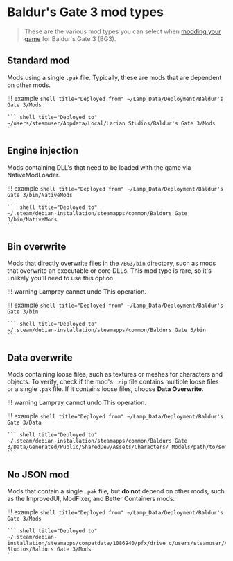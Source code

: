 # Baldur's Gate 3 mod types

> These are the various mod types you can select when [modding your game](../modding-games.md) for Baldur's Gate 3 (BG3).

## Standard mod

Mods using a single `.pak` file. Typically, these are mods that are dependent on other mods. 

!!! example
    ``` shell title="Deployed from"
    ~/Lamp_Data/Deployment/Baldur's Gate 3/Mods
    ```

    ``` shell title="Deployed to"
    ~/users/steamuser/Appdata/Local/Larian Studios/Baldur's Gate 3/Mods
    ```

## Engine injection 

Mods containing DLL's that need to be loaded with the game via NativeModLoader.

!!! example
    ``` shell title="Deployed from"
    ~/Lamp_Data/Deployment/Baldur's Gate 3/bin/NativeMods
    ```

    ``` shell title="Deployed to"
    ~/.steam/debian-installation/steamapps/common/Baldurs Gate 3/bin/NativeMods
    ```

## Bin overwrite

Mods that directly overwrite files in the `/BG3/bin` directory, such as mods that overwrite an executable or core DLLs. This mod type is rare, so it's unlikely you'll need to use this option.

!!! warning
    Lampray cannot undo This operation.

!!! example
    ``` shell title="Deployed from"
    ~/Lamp_Data/Deployment/Baldur's Gate 3/bin
    ```

    ``` shell title="Deployed to"
    ~/.steam/debian-installation/steamapps/common/Baldurs Gate 3/bin
    ```

## Data overwrite

Mods containing loose files, such as textures or meshes for characters and objects. To verify, check if the mod's `.zip` file contains multiple loose files or a single `.pak` file. If it contains loose files, choose **Data Overwrite**.

!!! warning
    Lampray cannot undo This operation.

!!! example
    ``` shell title="Deployed from"
    ~/Lamp_Data/Deployment/Baldur's Gate 3/Data
    ```

    ``` shell title="Deployed to"
    ~/.steam/debian-installation/steamapps/common/Baldurs Gate 3/Data/Generated/Public/SharedDev/Assets/Characters/_Models/path/to/some/modelfile
    ```

## No JSON mod 

Mods that contain a single `.pak` file, but **do not** depend on other mods, such as the ImprovedUI, ModFixer, and Better Containers mods.

!!! example
    ``` shell title="Deployed from"
    ~/Lamp_Data/Deployment/Baldur's Gate 3/Mods
    ```

    ``` shell title="Deployed to"
    ~/.steam/debian-installation/steamapps/compatdata/1086940/pfx/drive_c/users/steamuser/AppData/Local/Larian Studios/Baldurs Gate 3/Mods
    ```

